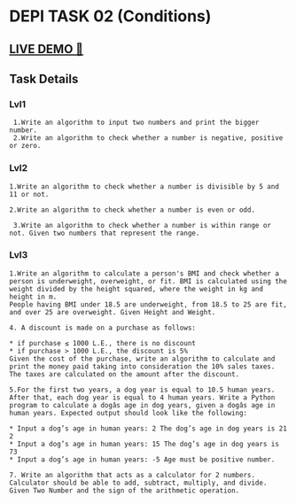# DEPI TASK 02 (Conditions)

## [LIVE DEMO 🚀](https://mgonline86.github.io/depi_task2/)

## Task Details

### Lvl1

     1.Write an algorithm to input two numbers and print the bigger number.
     2.Write an algorithm to check whether a number is negative, positive or zero.

### Lvl2

    1.Write an algorithm to check whether a number is divisible by 5 and 11 or not.

    2.Write an algorithm to check whether a number is even or odd.

     3.Write an algorithm to check whether a number is within range or not. Given two numbers that represent the range.

### Lvl3

    1.Write an algorithm to calculate a person's BMI and check whether a person is underweight, overweight, or fit. BMI is calculated using the weight divided by the height squared, where the weight in kg and height in m.
    People having BMI under 18.5 are underweight, from 18.5 to 25 are fit, and over 25 are overweight. Given Height and Weight.

    4. A discount is made on a purchase as follows:

    * if purchase ≤ 1000 L.E., there is no discount
    * if purchase > 1000 L.E., the discount is 5%
    Given the cost of the purchase, write an algorithm to calculate and print the money paid taking into consideration the 10% sales taxes. The taxes are calculated on the amount after the discount.

    5.For the first two years, a dog year is equal to 10.5 human years. After that, each dog year is equal to 4 human years. Write a Python program to calculate a dogâs age in dog years, given a dogâs age in human years. Expected output should look like the following:

    * Input a dog’s age in human years: 2 The dog’s age in dog years is 21 2
    * Input a dog’s age in human years: 15 The dog’s age in dog years is 73
    * Input a dog’s age in human years: -5 Age must be positive number.

    7. Write an algorithm that acts as a calculator for 2 numbers. Calculator should be able to add, subtract, multiply, and divide. Given Two Number and the sign of the arithmetic operation.

